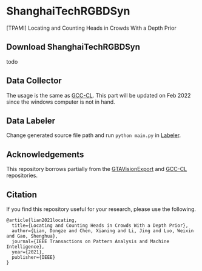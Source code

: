 # ShanghaiTechRGBDSyn
[TPAMI] Locating and Counting Heads in Crowds With a Depth Prior

## Download ShanghaiTechRGBDSyn
todo

## Data Collector
The usage is the same as [GCC-CL](https://github.com/gjy3035/GCC-CL).
This part will be updated on Feb 2022 since the windows computer is not in hand.

## Data Labeler
Change generated source file path and run `python main.py` in [Labeler](Labeler/main.py).

## Acknowledgements

This repository borrows partially from the [GTAVisionExport](https://github.com/umautobots/GTAVisionExport) and [GCC-CL](https://github.com/gjy3035/GCC-CL) repositories.

## Citation

If you find this repository useful for your research, please use the following.

```
@article{lian2021locating,
  title={Locating and Counting Heads in Crowds With a Depth Prior},
  author={Lian, Dongze and Chen, Xianing and Li, Jing and Luo, Weixin and Gao, Shenghua},
  journal={IEEE Transactions on Pattern Analysis and Machine Intelligence},
  year={2021},
  publisher={IEEE}
}
```

